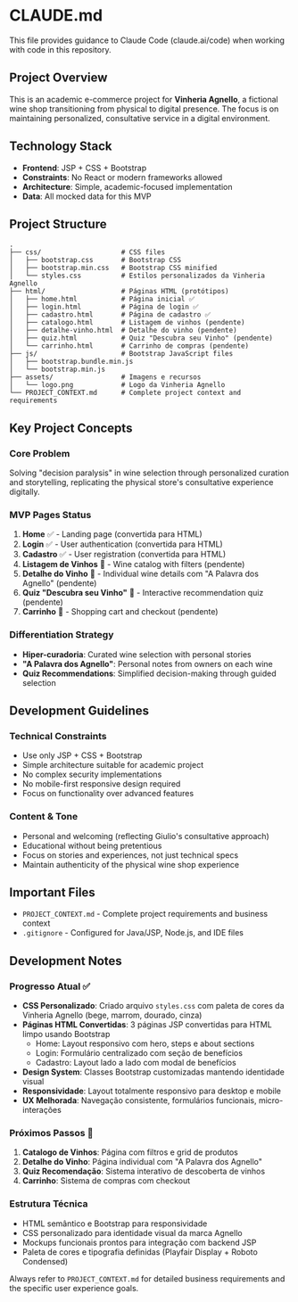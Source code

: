 # CLAUDE.md

This file provides guidance to Claude Code (claude.ai/code) when working with code in this repository.

## Project Overview

This is an academic e-commerce project for **Vinheria Agnello**, a fictional wine shop transitioning from physical to digital presence. The focus is on maintaining personalized, consultative service in a digital environment.

## Technology Stack

- **Frontend**: JSP + CSS + Bootstrap
- **Constraints**: No React or modern frameworks allowed
- **Architecture**: Simple, academic-focused implementation
- **Data**: All mocked data for this MVP

## Project Structure

```
.
├── css/                    # CSS files
│   ├── bootstrap.css       # Bootstrap CSS
│   ├── bootstrap.min.css   # Bootstrap CSS minified
│   └── styles.css          # Estilos personalizados da Vinheria Agnello
├── html/                   # Páginas HTML (protótipos)
│   ├── home.html           # Página inicial ✅
│   ├── login.html          # Página de login ✅
│   ├── cadastro.html       # Página de cadastro ✅
│   ├── catalogo.html       # Listagem de vinhos (pendente)
│   ├── detalhe-vinho.html  # Detalhe do vinho (pendente)
│   ├── quiz.html           # Quiz "Descubra seu Vinho" (pendente)
│   └── carrinho.html       # Carrinho de compras (pendente)
├── js/                     # Bootstrap JavaScript files
│   ├── bootstrap.bundle.min.js
│   └── bootstrap.min.js
├── assets/                 # Imagens e recursos
│   └── logo.png            # Logo da Vinheria Agnello
└── PROJECT_CONTEXT.md      # Complete project context and requirements
```

## Key Project Concepts

### Core Problem
Solving "decision paralysis" in wine selection through personalized curation and storytelling, replicating the physical store's consultative experience digitally.

### MVP Pages Status
1. **Home** ✅ - Landing page (convertida para HTML)
2. **Login** ✅ - User authentication (convertida para HTML)
3. **Cadastro** ✅ - User registration (convertida para HTML)
4. **Listagem de Vinhos** 🔄 - Wine catalog with filters (pendente)
5. **Detalhe do Vinho** 🔄 - Individual wine details com "A Palavra dos Agnello" (pendente)
6. **Quiz "Descubra seu Vinho"** 🔄 - Interactive recommendation quiz (pendente)
7. **Carrinho** 🔄 - Shopping cart and checkout (pendente)

### Differentiation Strategy
- **Hiper-curadoria**: Curated wine selection with personal stories
- **"A Palavra dos Agnello"**: Personal notes from owners on each wine
- **Quiz Recommendations**: Simplified decision-making through guided selection

## Development Guidelines

### Technical Constraints
- Use only JSP + CSS + Bootstrap
- Simple architecture suitable for academic project
- No complex security implementations
- No mobile-first responsive design required
- Focus on functionality over advanced features

### Content & Tone
- Personal and welcoming (reflecting Giulio's consultative approach)
- Educational without being pretentious
- Focus on stories and experiences, not just technical specs
- Maintain authenticity of the physical wine shop experience

## Important Files

- `PROJECT_CONTEXT.md` - Complete project requirements and business context
- `.gitignore` - Configured for Java/JSP, Node.js, and IDE files

## Development Notes

### Progresso Atual ✅
- **CSS Personalizado**: Criado arquivo `styles.css` com paleta de cores da Vinheria Agnello (bege, marrom, dourado, cinza)
- **Páginas HTML Convertidas**: 3 páginas JSP convertidas para HTML limpo usando Bootstrap
  - Home: Layout responsivo com hero, steps e about sections
  - Login: Formulário centralizado com seção de benefícios
  - Cadastro: Layout lado a lado com modal de benefícios
- **Design System**: Classes Bootstrap customizadas mantendo identidade visual
- **Responsividade**: Layout totalmente responsivo para desktop e mobile
- **UX Melhorada**: Navegação consistente, formulários funcionais, micro-interações

### Próximos Passos 🔄
1. **Catalogo de Vinhos**: Página com filtros e grid de produtos
2. **Detalhe do Vinho**: Página individual com "A Palavra dos Agnello"
3. **Quiz Recomendação**: Sistema interativo de descoberta de vinhos
4. **Carrinho**: Sistema de compras com checkout

### Estrutura Técnica
- HTML semântico e Bootstrap para responsividade
- CSS personalizado para identidade visual da marca Agnello
- Mockups funcionais prontos para integração com backend JSP
- Paleta de cores e tipografia definidas (Playfair Display + Roboto Condensed)

Always refer to `PROJECT_CONTEXT.md` for detailed business requirements and the specific user experience goals.
